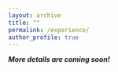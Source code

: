 ```yaml
---
layout: archive
title: ""
permalink: /experience/
author_profile: true
---
```


***More details  are coming soon!***

